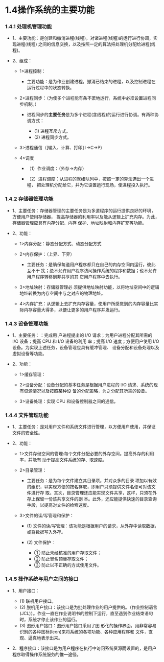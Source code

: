 # 1.4操作系统的主要功能

### 1.4.1 处理机管理功能 

* 1、主要功能：是创建和撤消进程(线程)，对诸进程(线程)的运行进行协调，实现进程(线程) 之间的信息交换，以及按照一定的算法把处理机分配给进程(线程)。 
 
* 2、组成：

  * 1>进程控制：
  
    * 主要功能：是为作业创建进程，撤消已结束的进程，以及控制进程在运行过程中的状态转换。

  * 2>进程同步：（为使多个进程能有条不紊地运行，系统中必须设置进程同步机制。）
  
    * 进程同步的**主要任务**是为多个进程(含线程)的运行进行协调。有两种协调方式： 
    
        * (1) 进程互斥方式。
        * (2) 进程同步方式。

  * 3>进程通信（[输入、计算、打印] I->C->P）

  * 4>调度
  
    * （1）作业调度：（外存->内存）
    
    * （2）进程调度：从进程的就绪队列中，按照一定的算法选出一个进程， 把处理机分配给它，并为它设置运行现场，使进程投入执行。

### 1.4.2 存储器管理功能

* 1、主要任务：存储器管理的主要任务是为多道程序的运行提供良好的环境，方便用户使用存储器， 提高存储器的利用率以及能从逻辑上扩充内存。为此，存储器管理应具有内存分配、内存 保护、地址映射和内存扩充等功能。 

* 2、功能：

  * 1>内存分配：静态分配方式、动态分配方式
  
  * 2>内存保护：（上界、下界）
  
    * 主要任务：是确保每道用户程序都只在自己的内存空间内运行，彼此互不干 扰；绝不允许用户程序访问操作系统的程序和数据；也不允许用户程序转移到非共享的其 它用户程序中去执行。 

  * 3>地址映射：存储器管理必 须提供地址映射功能，以将地址空间中的逻辑地址转换为内存空间中与之对应的物理地址。 
  
  * 4>内存扩充：从逻辑上去扩充内存容量，使用户所感觉到的内存容量比实际内存容量大得多，以便让更多的用户程序并发运行。

### 1.4.3 设备管理功能 

* 1、主要任务：：完成用 户进程提出的 I/O 请求；为用户进程分配其所需的 I/O 设备；提高 CPU 和 I/O 设备的利用 率；提高 I/O 速度；方便用户使用 I/O 设备。为实现上述任务，设备管理应具有缓冲管理、 设备分配和设备处理以及虚拟设备等功能。 

* 2、功能：

  * 1>缓存管理：
  
  * 2>设备分配：设备分配的基本任务是根据用户进程的 I/O 请求、系统的现有资源情况以及按照某种设 备的分配策略，为之分配其所需的设备。

  * 3>设备处理：实现 CPU 和设备控制器之间的通信。

### 1.4.4 文件管理功能 

* 1、主要任务：是对用户文件和系统文件进行管理，以方便用户使用，并保证文件的安全性。

* 2、功能：

  * 1>文件存储空间的管理:每个文件分配必要的外存空间，提高外存的利用率，并能有 助于提高文件系统的存、取速度。
  
  * 2>目录管理：
  
      * 主要任务：是为每个文件建立其目录项，并对众多的目录 项加以有效的组织，以实现方便的按名存取，即用户只须提供文件名便可对该文件进行存 取。其次，目录管理还应能实现文件共享，这样，只须在外存上保留一份该共享文件的副 本。此外，还应能提供快速的目录查询手段，以提高对文件的检索速度。 
      
  * 3>文件的读/写管理和保护：
  
    * (1) 文件的读/写管理：该功能是根据用户的请求，从外存中读取数据，或将数据写入外存。
    * (2) 文件保护：
    
        * ① 防止未经核准的用户存取文件； 
        * ② 防止冒名顶替存取文件； 
        * ③ 防止以不正确的方式使用文件。 

### 1.4.5 操作系统与用户之间的接口

* 1、用户接口：

    * (1) 联机用户接口。
    * (2) 脱机用户接口：该接口是为批处理作业的用户提供的。（作业控制语言(JCL)）。作业一直在作业说明书的控制下运行，直至遇到作业结束语句时，系统才停止该作业的运行。 
    * (3) 图形用户接口：图形用户接口采用了图 形化的操作界面，用非常容易识别的各种图标(Icon)来将系统的各项功能、各种应用程序和 文件，直观、逼真地表示出来。

* 2、程序接口：该接口是为用户程序在执行中访问系统资源而设置的，是用户程序取得操作系统服务的惟一途径。






































